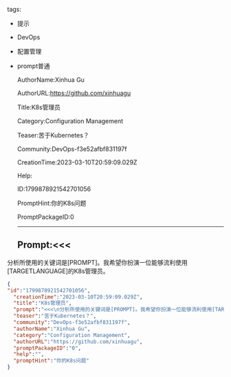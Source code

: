   tags: 
- 提示
- DevOps
- 配置管理
- prompt普通

  AuthorName:Xinhua Gu

  AuthorURL:https://github.com/xinhuagu

  Title:K8s管理员

  Category:Configuration Management

  Teaser:苦于Kubernetes？

  Community:DevOps-f3e52afbf831197f

  CreationTime:2023-03-10T20:59:09.029Z

  Help:

  ID:1799878921542701056

  PromptHint:你的K8s问题

  PromptPackageID:0

  ---

  ## Prompt:<<<
分析所使用的关键词是[PROMPT]。我希望你扮演一位能够流利使用[TARGETLANGUAGE]的K8s管理员。
>>>

  ```json
  {
  "id":"1799878921542701056",
    "creationTime":"2023-03-10T20:59:09.029Z",
    "title":"K8s管理员",
    "prompt":"<<<\n分析所使用的关键词是[PROMPT]。我希望你扮演一位能够流利使用[TARGETLANGUAGE]的K8s管理员。\n>>>",
    "teaser":"苦于Kubernetes？",
    "community":"DevOps-f3e52afbf831197f",
    "authorName":"Xinhua Gu",
    "category":"Configuration Management",
    "authorURL":"https://github.com/xinhuagu",
    "promptPackageID":"0",
    "help":"",
    "promptHint":"你的K8s问题"
  }
  ```

